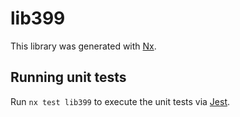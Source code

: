# lib399

This library was generated with [Nx](https://nx.dev).

## Running unit tests

Run `nx test lib399` to execute the unit tests via [Jest](https://jestjs.io).
